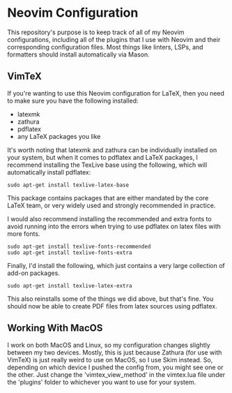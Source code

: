 # Neovim Configuration

This repository's purpose is to keep track of all of my Neovim configurations, including all of the plugins that I use with Neovim and their corresponding configuration files. Most things like linters, LSPs, and formatters should install automatically via Mason.

## VimTeX

If you're wanting to use this Neovim configuration for LaTeX, then you need to make sure you have the following installed:
- latexmk
- zathura
- pdflatex
- any LaTeX packages you like

It's worth noting that latexmk and zathura can be individually installed on your system, but when it comes to pdflatex and LaTeX packages, I recommend installing the TexLive base using the following, which will automatically install pdflatex:

```
sudo apt-get install texlive-latex-base
```

This package contains packages that are either mandated by the core LaTeX team, or very widely used and strongly recommended in practice.

I would also recommend installing the recommended and extra fonts to avoid running into the errors when trying to use pdflatex on latex files with more fonts.

```
sudo apt-get install texlive-fonts-recommended
sudo apt-get install texlive-fonts-extra
```

Finally, I'd install the following, which just contains a very large collection of add-on packages. 

```
sudo apt-get install texlive-latex-extra
```

This also reinstalls some of the things we did above, but that's fine. You should now be able to create PDF files from latex sources using pdflatex.

## Working With MacOS

I work on both MacOS and Linux, so my configuration changes slightly between my two devices. Mostly, this is just because Zathura (for use with VimTeX) is just really weird to use on MacOS, so I use Skim instead. So, depending on which device I pushed the config from, you might see one or the other. Just change the 'vimtex_view_method' in the vimtex.lua file under the 'plugins' folder to whichever you want to use for your system.


